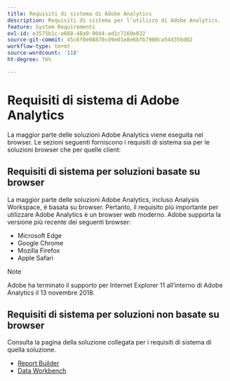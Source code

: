 ```yaml
---
title: Requisiti di sistema di Adobe Analytics
description: Requisiti di sistema per l’utilizzo di Adobe Analytics.
feature: System Requirements
exl-id: e3575b1c-e088-48a9-90d4-ad1c7169e022
source-git-commit: 45c6f0e08870cd9e01e8e6bfb7900ca54d356d02
workflow-type: tm+mt
source-wordcount: '118'
ht-degree: 76%

---
```


# Requisiti di sistema di Adobe Analytics

La maggior parte delle soluzioni Adobe Analytics viene eseguita nel browser. Le sezioni seguenti forniscono i requisiti di sistema sia per le soluzioni browser che per quelle client:

## Requisiti di sistema per soluzioni basate su browser

La maggior parte delle soluzioni Adobe Analytics, incluso Analysis Workspace, è basata su browser. Pertanto, il requisito più importante per utilizzare Adobe Analytics è un browser web moderno. Adobe supporta la versione più recente dei seguenti browser:

* Microsoft Edge
* Google Chrome
* Mozilla Firefox
* Apple Safari

>[!NOTE]
>
>Adobe ha terminato il supporto per Internet Explorer 11 all’interno di Adobe Analytics il 13 novembre 2018.

## Requisiti di sistema per soluzioni non basate su browser

Consulta la pagina della soluzione collegata per i requisiti di sistema di quella soluzione.

* [Report Builder](/help/analyze/report-builder/setup/system-requirements.md)
* [Data Workbench](https://experienceleague.adobe.com/docs/data-workbench/using/install/c-data-workbench-client-install.html?lang=it)
